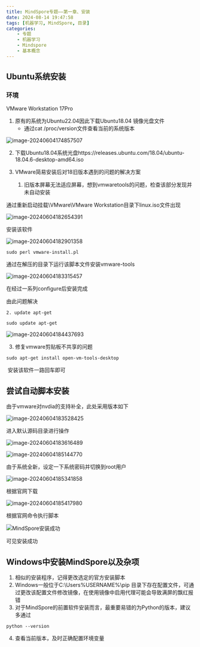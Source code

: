 ```yaml
---
title: MindSpore专题——第一章、安装
date: 2024-08-14 19:47:58
tags: [机器学习, MindSpore, 目录]
categories: 
	- 专题
	- 机器学习
	- Mindspore
	- 基本概念
---
```

## Ubuntu系统安装

### 环境

 VMware Workstation 17Pro

1. 原有的系统为Ubuntu22.04因此下载Ubuntu18.04 镜像光盘文件
   -  通过cat /proc/version文件查看当前的系统版本

![image-20240604174857507](https://s2.loli.net/2024/06/04/9tNsqxUkrJFHQOc.png)

2. 下载Ubuntu18.04系统光盘https://releases.ubuntu.com/18.04/ubuntu-18.04.6-desktop-amd64.iso

3. VMware简易安装后对18旧版本遇到的问题的解决方案
   1. 旧版本屏幕无法适应屏幕，想到vmwaretools的问题，检查该部分发现并未自动安装

通过重新启动挂载\VMware\VMware Workstation目录下linux.iso文件出现

![image-20240604182654391](https://s2.loli.net/2024/06/06/IWioHYeLj9JgMtb.png)

安装该软件

![image-20240604182901358](https://s2.loli.net/2024/06/04/vIXUHlWVx2sb1co.png)

```shell
sudo perl vmware-install.pl
```

通过在解压的目录下运行该脚本文件安装vmware-tools

![image-20240604183315457](https://s2.loli.net/2024/06/04/pJI4WAgKdYmvPES.png)

在经过一系列configure后安装完成

由此问题解决

 	2. update apt-get

```shell
sudo update apt-get
```



![image-20240604184437693](https://s2.loli.net/2024/06/04/9cXhEq3V2DMiWNx.png)

3. 修复vmware剪贴板不共享的问题

```shell
sudo apt-get install open-vm-tools-desktop
```

​	安装该软件一路回车即可

## 尝试自动脚本安装

由于vmware对nvdia的支持补全，此处采用版本如下

![image-20240604183528425](https://s2.loli.net/2024/06/04/5e3IG9tuAPdfjKr.png)

进入默认源码目录进行操作

![image-20240604183616489](https://s2.loli.net/2024/06/04/K8tqnFmeQuOMiZc.png)

![image-20240604185144770](https://s2.loli.net/2024/06/04/d1YgnqUjbWJfXLH.png)

由于系统全新，设定一下系统密码并切换到root用户

![image-20240604185341858](https://s2.loli.net/2024/06/04/KQiWzJtOUsS2mnT.png)

根据官网下载

![image-20240604185417980](https://s2.loli.net/2024/06/04/g3BCMVGQHDzjAUL.png)

根据官网命令执行脚本

![MindSpore安装成功](https://s2.loli.net/2024/06/05/xBlJgjPwU3krsqa.png)

可见安装成功

## Windows中安装MindSpore以及杂项

1. 相似的安装程序，记得更改选定的官方安装脚本
2. Windows一般位于C:\Users\%USERNAME%\pip 目录下存在配置文件，可通过更改该配置文件修改镜像，在使用镜像中启用代理可能会导致满屏的飘红报错
3. 对于MindSpore的前置软件安装而言，最重要易错的为Python的版本，建议多通过

```shell
python --version
```
4. 查看当前版本，及时正确配置环境变量